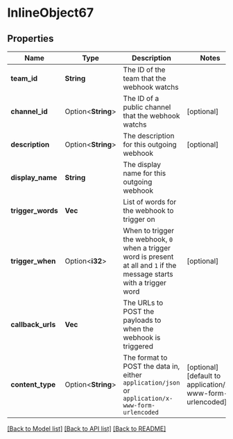 # InlineObject67

## Properties

Name | Type | Description | Notes
------------ | ------------- | ------------- | -------------
**team_id** | **String** | The ID of the team that the webhook watchs | 
**channel_id** | Option<**String**> | The ID of a public channel that the webhook watchs | [optional]
**description** | Option<**String**> | The description for this outgoing webhook | [optional]
**display_name** | **String** | The display name for this outgoing webhook | 
**trigger_words** | **Vec<String>** | List of words for the webhook to trigger on | 
**trigger_when** | Option<**i32**> | When to trigger the webhook, `0` when a trigger word is present at all and `1` if the message starts with a trigger word | [optional]
**callback_urls** | **Vec<String>** | The URLs to POST the payloads to when the webhook is triggered | 
**content_type** | Option<**String**> | The format to POST the data in, either `application/json` or `application/x-www-form-urlencoded` | [optional][default to application/x-www-form-urlencoded]

[[Back to Model list]](../README.md#documentation-for-models) [[Back to API list]](../README.md#documentation-for-api-endpoints) [[Back to README]](../README.md)


